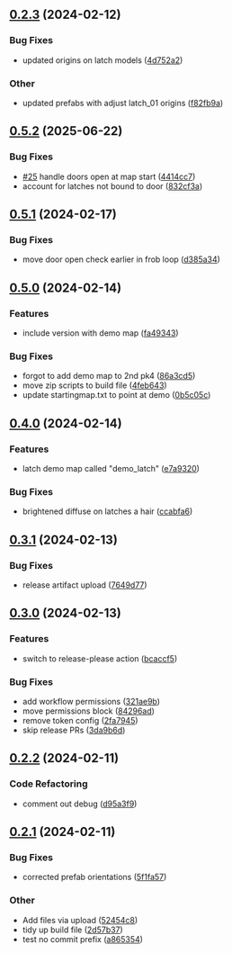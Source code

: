 ## [0.2.3](https://github.com/thedarkmodcommunity/test-latch/compare/v0.2.2...v0.2.3) (2024-02-12)

### Bug Fixes

- updated origins on latch models ([4d752a2](https://github.com/thedarkmodcommunity/test-latch/commit/4d752a2fb41472d3eadd282136e7ac1b1df659a6))

### Other

- updated prefabs with adjust latch_01 origins ([f82fb9a](https://github.com/thedarkmodcommunity/test-latch/commit/f82fb9a9b9bdb3d5f20ea6d5ddf3c8b2d115d542))

## [0.5.2](https://github.com/thedarkmodcommunity/test-latch/compare/v0.5.1...v0.5.2) (2025-06-22)


### Bug Fixes

* [#25](https://github.com/thedarkmodcommunity/test-latch/issues/25) handle doors open at map start ([4414cc7](https://github.com/thedarkmodcommunity/test-latch/commit/4414cc71be1811d91738795563846cf0dd7e0062))
* account for latches not bound to door ([832cf3a](https://github.com/thedarkmodcommunity/test-latch/commit/832cf3a717fe0bd968b0490b2e969e5c7fbb3dc8))

## [0.5.1](https://github.com/thedarkmodcommunity/test-latch/compare/v0.5.0...v0.5.1) (2024-02-17)


### Bug Fixes

* move door open check earlier in frob loop ([d385a34](https://github.com/thedarkmodcommunity/test-latch/commit/d385a34d5cbe74b8e377a5cf02a8c10ab0cefa92))

## [0.5.0](https://github.com/thedarkmodcommunity/test-latch/compare/v0.4.0...v0.5.0) (2024-02-14)


### Features

* include version with demo map ([fa49343](https://github.com/thedarkmodcommunity/test-latch/commit/fa4934340703409fc0dfeb93e3ca26419e598966))


### Bug Fixes

* forgot to add demo map to 2nd pk4 ([86a3cd5](https://github.com/thedarkmodcommunity/test-latch/commit/86a3cd5cded57941192489373d4c7ac7b63f4acf))
* move zip scripts to build file ([4feb643](https://github.com/thedarkmodcommunity/test-latch/commit/4feb643459ef935fbbb102c8ee27e3b9225e64af))
* update startingmap.txt to point at demo ([0b5c05c](https://github.com/thedarkmodcommunity/test-latch/commit/0b5c05cba9760a6fd9f56c292b4c3c9698c92602))

## [0.4.0](https://github.com/thedarkmodcommunity/test-latch/compare/v0.3.1...v0.4.0) (2024-02-14)


### Features

* latch demo map called "demo_latch" ([e7a9320](https://github.com/thedarkmodcommunity/test-latch/commit/e7a9320c41d00b2b893599de4a39ada5524e054a))


### Bug Fixes

* brightened diffuse on latches a hair ([ccabfa6](https://github.com/thedarkmodcommunity/test-latch/commit/ccabfa6ba0f4bf80f06763fb659e8d6a062b25d2))

## [0.3.1](https://github.com/thedarkmodcommunity/test-latch/compare/v0.3.0...v0.3.1) (2024-02-13)


### Bug Fixes

* release artifact upload ([7649d77](https://github.com/thedarkmodcommunity/test-latch/commit/7649d77197bd6b508872acae14dd4ccb09475502))

## [0.3.0](https://github.com/thedarkmodcommunity/test-latch/compare/v0.2.3...v0.3.0) (2024-02-13)


### Features

* switch to release-please action ([bcaccf5](https://github.com/thedarkmodcommunity/test-latch/commit/bcaccf58d21396f2b463d849556d44ea8891a5a8))


### Bug Fixes

* add workflow permissions ([321ae9b](https://github.com/thedarkmodcommunity/test-latch/commit/321ae9b4197d23f492c4f287876d21d066b2423b))
* move permissions block ([84296ad](https://github.com/thedarkmodcommunity/test-latch/commit/84296ad041a08445044f1f9e7551fa7752cb5c87))
* remove token config ([2fa7945](https://github.com/thedarkmodcommunity/test-latch/commit/2fa7945eacb5dec5c2307f85857b04f5213bdb86))
* skip release PRs ([3da9b6d](https://github.com/thedarkmodcommunity/test-latch/commit/3da9b6d076f5539a7228a0ef66aa0e6572c6eb2e))

## [0.2.2](https://github.com/thedarkmodcommunity/test-latch/compare/v0.2.1...v0.2.2) (2024-02-11)

### Code Refactoring

- comment out debug ([d95a3f9](https://github.com/thedarkmodcommunity/test-latch/commit/d95a3f923b9b6fcde0c138fc176bc77c4f50676d))

## [0.2.1](https://github.com/thedarkmodcommunity/test-latch/compare/v0.2.0...v0.2.1) (2024-02-11)

### Bug Fixes

- corrected prefab orientations ([5f1fa57](https://github.com/thedarkmodcommunity/test-latch/commit/5f1fa57a69cb05a613e01069608a9a8745c3bdcb))

### Other

- Add files via upload ([52454c8](https://github.com/thedarkmodcommunity/test-latch/commit/52454c8d080270ff5b6b7ca3eb3b1683282319fe))
- tidy up build file ([2d57b37](https://github.com/thedarkmodcommunity/test-latch/commit/2d57b371891d5bea1501d3d7ab56b740fb0241d2))
- test no commit prefix ([a865354](https://github.com/thedarkmodcommunity/test-latch/commit/a86535412fc0eb8985bff53cef2bc6f755c3083f))
